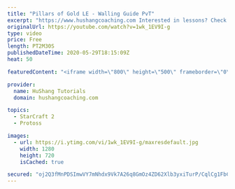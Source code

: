 ```yaml
---
title: "Pillars of Gold LE - Walling Guide PvT"
excerpt: "https://www.hushangcoaching.com Interested in lessons? Check out the website for more information ------------------------------------------------------------------------------------------------------- Want to support HuShang Tutorials directly? Patreon is a website where you can contribute a monthly"
originalUrl: https://youtube.com/watch?v=1wk_1EV9I-g
type: video
price: Free
length: PT2M30S
publishedDateTime: 2020-05-29T18:15:09Z
heat: 50

featuredContent: "<iframe width=\"800\" height=\"500\" frameborder=\"0\" src=\"https://www.youtube.com/embed/1wk_1EV9I-g\" allow=\"accelerometer; autoplay; encrypted-media; gyroscope; picture-in-picture\" allowfullscreen></iframe>"

provider:
  name: HuShang Tutorials
  domain: hushangcoaching.com

topics:
  - StarCraft 2
  - Protoss

images:
  - url: https://i.ytimg.com/vi/1wk_1EV9I-g/maxresdefault.jpg
    width: 1280
    height: 720
    isCached: true

secured: "oj2Q3fMnPDSImwVY7mNhdx9Vk7A26q8GmOz4ZD62Xlb3yxiTurP/CqlCg1FbCtZseQTKggeNEbsi1BNiHuz+ZWrZZJqR3+D+gYJl6x7+4oKsGU8r8L6QrbMh1uxxSBZZ/MwYRPS6oolxmLLSSjGNKBAth1Pk9BoJTfjJsUwaDT7EoDqyMkWOvyP/xRS04MefIhX4ukeroVOwMApneN+d6U3ygahiRk6rfVlqpN25xH/BCzhE7MV+HU2urdSTxbOuAZopwCzsLhYqFJM8WEQ0GMbAC9w9s6NOCGj60lqXLUdZwELuy9T+fQfWDyXotyeaKkLn00yXs81gNd4h1LS5swtRRUECQthg3RA1VtF2tgbGwBJo9gIKjG2VtxzOY/V3vv2V6KHQImhB7dGxAU/4nBNW381CtYKb2/S+GLp7jIM=;p1HxfRqQUmyH4fhhIlKnfA=="
---
```


